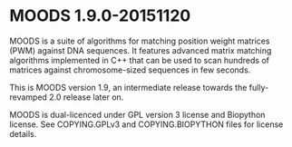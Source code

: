 MOODS 1.9.0-20151120
====================

MOODS is a suite of algorithms for matching position weight matrices (PWM) against DNA sequences. It features advanced matrix matching algorithms implemented in C++ that can be used to scan hundreds of matrices against chromosome-sized sequences in few seconds.

This is  MOODS version 1.9, an intermediate release towards the fully-revamped 2.0 release later on. 

MOODS is dual-licenced under GPL version 3 license and Biopython license. See COPYING.GPLv3 and COPYING.BIOPYTHON files for license details.

